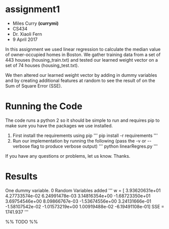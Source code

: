 # assignment1
- Miles Curry **(currymi)**
- CS434
- Dr. Xiaoli Fern
- 9 April 2017

In this assignment we used linear regression to calculate the median
value of owner-occupied homes in Boston. We gather training data from
a set of 443 houses (housing_train.txt) and tested our learned weight
vector on a set of 74 houses (housing_test.txt).

We then altered our learned weight vector by adding in dummy variables
and by creating additional features at random to see the result of on
the Sum of Square Error (SSE).

# Running the Code
The code runs a python 2 so it should be simple to run and requires pip
to make sure you have the packages we use installed.
1. First install the requirements using pip
'''
pip install -r requirements
'''
2. Run our implementation by running the following (pass the -v or --verbose flag to produce verbose output)
'''
python linearRegres.py
'''

If you have any questions or problems, let us know. Thanks.

# Results

One dummy variable. 0 Random Variables added
'''
w = [  3.93620631e+01   4.27733574e-02   6.24991478e-03   3.14816354e+00
  -1.68723350e+01   3.69754546e+00   8.09866767e-03  -1.53674556e+00
   3.24131666e-01  -1.58107542e-02  -1.01573219e+00   1.00919488e-02
  -6.19491108e-01]
SSE = 1741.937
'''

%% TODO %%
